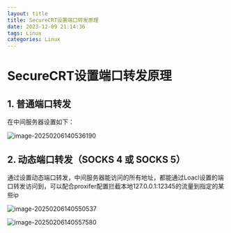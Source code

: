 ```yaml
---
layout: title
title: SecureCRT设置端口转发原理
date: 2023-12-09 21:14:36
tags: Linux
categories: Linux
---
```


# SecureCRT设置端口转发原理

 <!-- more -->

## **1. 普通端口转发**

在中间服务器设置如下：

![image-20250206140536190](C:\Users\JIA\AppData\Roaming\Typora\typora-user-images\image-20250206140536190.png)

## **2. 动态端口转发（SOCKS 4 或 SOCKS 5）**

通过设置动态端口转发，中间服务器能访问的所有地址，都能通过Loacl设置的端口转发访问到，可以配合proxifer配置拦截本地127.0.0.1:12345的流量到指定的某些ip

![image-20250206140550537](C:\Users\JIA\AppData\Roaming\Typora\typora-user-images\image-20250206140550537.png)

![image-20250206140557580](C:\Users\JIA\AppData\Roaming\Typora\typora-user-images\image-20250206140557580.png)
